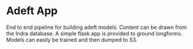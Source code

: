 # Adeft App
End to end pipeline for building adeft models. Content can be drawn from the Indra database. A simple flask app is provided to ground longforms. Models can easily be trained and then dumped to S3.


